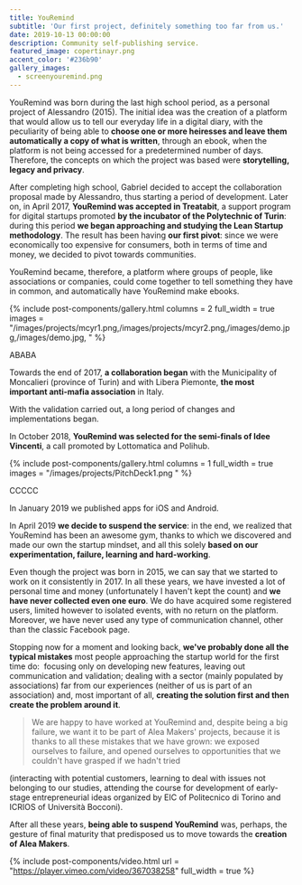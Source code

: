 ```yaml
---
title: YouRemind
subtitle: 'Our first project, definitely something too far from us.'
date: 2019-10-13 00:00:00
description: Community self-publishing service.
featured_image: copertinayr.png
accent_color: '#236b90'
gallery_images:
  - screenyouremind.png
---
```


YouRemind was born during the last high school period, as a personal project of Alessandro (2015). The initial idea was the creation of a platform that would allow us to tell our everyday life in a digital diary, with the peculiarity of being able to **choose one or more heiresses and leave them automatically a copy of what is written**, through an ebook, when the platform is not being accessed for a predetermined number of days. Therefore, the concepts on which the project was based were **storytelling, legacy and privacy**.

After completing high school, Gabriel decided to accept the collaboration proposal made by Alessandro, thus starting a period of development. Later on, in April 2017, **YouRemind was accepted in Treatabit**, a support program for digital startups promoted **by the incubator of the Polytechnic of Turin**\: during this period **we began approaching and studying the Lean Startup methodology**. The result has been having **our first pivot**\: since we were economically too expensive for consumers, both in terms of time and money, we decided to pivot towards communities.

YouRemind became, therefore, a platform where groups of people, like associations or companies, could come together to tell something they have in common, and automatically have YouRemind make ebooks.

{% include post-components/gallery.html columns = 2 full_width = true images = "/images/projects/mcyr1.png,/images/projects/mcyr2.png,/images/demo.jpg,/images/demo.jpg, " %}

ABABA

Towards the end of 2017, **a collaboration began** with the Municipality of Moncalieri (province of Turin) and with Libera Piemonte, **the most important anti-mafia association** in Italy.

With the validation carried out, a long period of changes and implementations began.

In October 2018, **YouRemind was selected for the semi-finals of Idee Vincenti**, a call promoted by Lottomatica and Polihub.

{% include post-components/gallery.html columns = 1 full_width = true images = "/images/projects/PitchDeck1.png " %}

CCCCC

In January 2019 we published apps for iOS and Android.

In April 2019 **we decide to suspend the service**\: in the end, we realized that YouRemind has been an awesome gym, thanks to which we discovered and made our own the startup mindset, and all this solely **based on our experimentation, failure, learning and hard-working**.

Even though the project was born in 2015, we can say that we started to work on it consistently in 2017. In all these years, we have invested a lot of personal time and money (unfortunately I haven't kept the count) and **we have never collected even one euro**. We do have acquired some registered users, limited however to isolated events, with no return on the platform. Moreover, we have never used any type of communication channel, other than the classic Facebook page.

Stopping now for a moment and looking back, **we've probably done all the typical mistakes** most people approaching the startup world for the first time do: &nbsp;focusing only on developing new features, leaving out communication and validation; dealing with a sector (mainly populated by associations) far from our experiences (neither of us is part of an association) and, most important of all, **creating the solution first and then create the problem around it**.

> We are happy to have worked at YouRemind and, despite being a big failure, we want it to be part of Alea Makers' projects, because it is thanks to all these mistakes that we have grown: we exposed ourselves to failure, and opened ourselves to opportunities that we couldn't have grasped if we hadn't tried&nbsp;

(interacting with potential customers, learning to deal with issues not belonging to our studies, attending the course for development of early-stage entrepreneurial ideas organized by EIC of Politecnico di Torino and ICRIOS of Universit&agrave; Bocconi).

After all these years, **being able to suspend YouRemind** was, perhaps, the gesture of final maturity that predisposed us to move towards the **creation of Alea Makers**.

{% include post-components/video.html url = "https://player.vimeo.com/video/367038258" full_width = true %}

&nbsp;